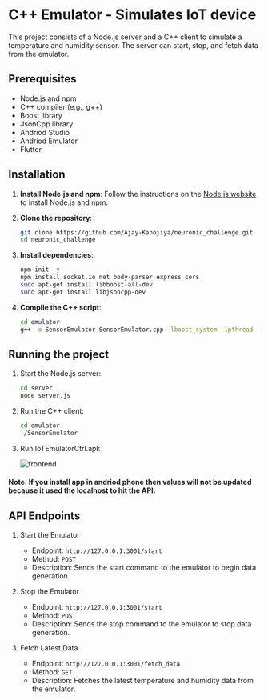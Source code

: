 # C++ Emulator - Simulates IoT device

This project consists of a Node.js server and a C++ client to simulate a temperature and humidity sensor. The server can start, stop, and fetch data from the emulator.

## Prerequisites

- Node.js and npm
- C++ compiler (e.g., g++)
- Boost library
- JsonCpp library
- Andriod Studio
- Andriod Emulator
- Flutter

## Installation

1. **Install Node.js and npm**: Follow the instructions on the [Node.js website](https://nodejs.org/) to install Node.js and npm.

2. **Clone the repository**:
   ```sh
   git clone https://github.com/Ajay-Kanojiya/neuronic_challenge.git
   cd neuronic_challenge

3. **Install dependencies**:
    ```sh
    npm init -y
    npm install socket.io net body-parser express cors
    sudo apt-get install libboost-all-dev
    sudo apt-get install libjsoncpp-dev

4. **Compile the C++ script**:
    ```sh
    cd emulator
    g++ -o SensorEmulator SensorEmulator.cpp -lboost_system -lpthread -ljsoncpp

## Running the project

1. Start the Node.js server:
    ```sh
    cd server
    node server.js

2. Run the C++ client:
    ```sh
    cd emulator
    ./SensorEmulator

3. Run IoTEmulatorCtrl.apk

    ![frontend](images/frontend_screen.png)

#### Note: If you install app in andriod phone then values will not be updated because it used the localhost to hit the API.

## API Endpoints

1. Start the Emulator

    * Endpoint: ```http://127.0.0.1:3001/start```
    * Method: ```POST```
    * Description: Sends the start command to the emulator to begin data generation.

2. Stop the Emulator

    * Endpoint: ```http://127.0.0.1:3001/start```
    * Method: ```POST```
    * Description: Sends the stop command to the emulator to stop data generation.    

3. Fetch Latest Data

    * Endpoint: ```http://127.0.0.1:3001/fetch_data```
    * Method: ```GET```
    * Description: Fetches the latest temperature and humidity data from the emulator.    